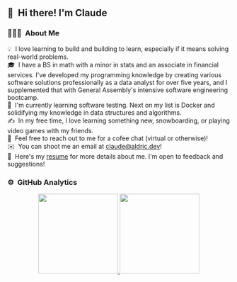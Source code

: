 ## 👋 &nbsp;Hi there! I'm Claude

### 👨🏻‍💻 &nbsp;About Me

💡 &nbsp;I love learning to build and building to learn, especially if it means solving real-world problems.\
🎓 &nbsp;I have a BS in math with a minor in stats and an associate in financial services. I've developed my programming knowledge by creating various software solutions professionally as a data analyst for over five years, and I supplemented that with General Assembly's intensive software engineering bootcamp.\
🌱 &nbsp;I'm currently learning software testing. Next on my list is Docker and solidifying my knowledge in data structures and algorithms.\
✍️ &nbsp;In my free time, I love learning something new, snowboarding, or playing video games with my friends.\
💬 &nbsp;Feel free to reach out to me for a cofee chat (virtual or otherwise)!\
✉️ &nbsp;You can shoot me an email at claude@aldric.dev!\
📄 &nbsp;Here's my [resume](https://aldric.dev/resume_aldric_claude.pdf) for more details about me. I'm open to feedback and suggestions!

### ⚙️ &nbsp;GitHub Analytics

<p align="center">
<a href="https://github.com/anuraghazra/github-readme-stats">
  <img height="180em" src="https://github-readme-stats-eight-theta.vercel.app/api?username=caldric&show_icons=true&theme=vue-dark&include_all_commits=true&count_private=true" />
  <img height="180em" src="https://github-readme-stats-eight-theta.vercel.app/api/top-langs/?username=caldric&layout=compact&exclude_lang=java+r&theme=vue-dark" />
</a>
</p>

